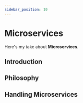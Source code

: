 ```yaml
---
sidebar_position: 10
---
```


# Microservices

Here's my take about **Microservices**.

## Introduction

## Philosophy

## Handling Microservices 
